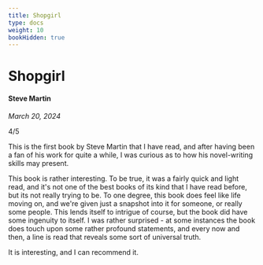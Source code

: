 ```yaml
---
title: Shopgirl
type: docs
weight: 10
bookHidden: true
---
```


# Shopgirl

#### Steve Martin

*March 20, 2024*  

4/5  

This is the first book by Steve Martin that I have read, and after having been a fan of his work for quite a while, I was curious as to how his novel-writing skills may present.  

This book is rather interesting. To be true, it was a fairly quick and light read, and it's not one of the best books of its kind that I have read before, but its not really trying to be. To one degree, this book does feel like life moving on, and we're given just a snapshot into it for someone, or really some people. This lends itself to intrigue of course, but the book did have some ingenuity to itself. I was rather surprised - at some instances the book does touch upon some rather profound statements, and every now and then, a line is read that reveals some sort of universal truth.  

It is interesting, and I can recommend it.